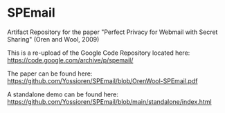 # SPEmail

Artifact Repository for the paper "Perfect Privacy for Webmail with Secret Sharing" (Oren and Wool, 2009)

This is a re-upload of the Google Code Repository located here: https://code.google.com/archive/p/spemail/

The paper can be found here: https://github.com/Yossioren/SPEmail/blob/OrenWool-SPEmail.pdf

A standalone demo can be found here: https://github.com/Yossioren/SPEmail/blob/main/standalone/index.html
